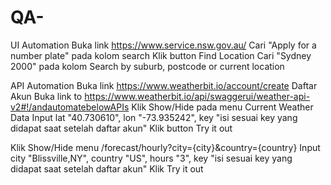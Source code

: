 # QA-
UI Automation 
Buka link https://www.service.nsw.gov.au/
Cari "Apply for a number plate" pada kolom search
Klik button Find Location
Cari "Sydney 2000" pada kolom Search by suburb, postcode or current location

API Automation 
Buka link https://www.weatherbit.io/account/create 
Daftar Akun 
Buka link to https://www.weatherbit.io/api/swaggerui/weather-api-v2#!/andautomatebelowAPIs 
Klik Show/Hide pada menu Current Weather Data 
Input lat "40.730610", lon "-73.935242", key "isi sesuai key yang didapat saat setelah daftar akun"
Klik button Try it out 

Klik Show/Hide menu /forecast/hourly?city={city}&country={country}
Input city "Blissville,NY", country "US", hours "3", key "isi sesuai key yang didapat saat setelah daftar akun"
Klik Try it out

